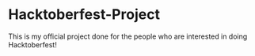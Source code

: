 # Hacktoberfest-Project
This is my official project done for the people who are interested in doing Hacktoberfest!
